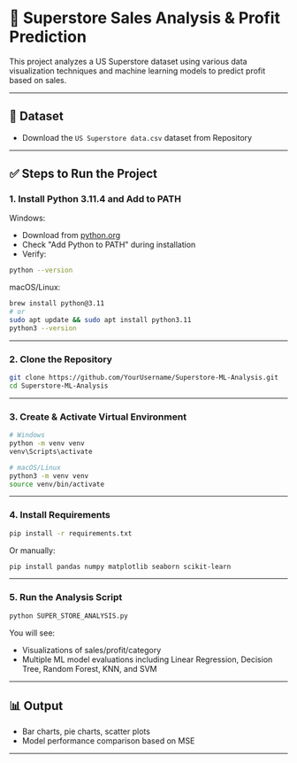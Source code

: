 # 🛒 Superstore Sales Analysis & Profit Prediction

This project analyzes a US Superstore dataset using various data visualization techniques and machine learning models to predict profit based on sales.

---

## 📁 Dataset

 - Download the `US Superstore data.csv` dataset from Repository

---

## ✅ Steps to Run the Project

### 1. Install Python 3.11.4 and Add to PATH

Windows:
- Download from [python.org](https://www.python.org/)
- Check "Add Python to PATH" during installation
- Verify:
```bash
python --version
```

macOS/Linux:
```bash
brew install python@3.11
# or
sudo apt update && sudo apt install python3.11
python3 --version
```

---

### 2. Clone the Repository

```bash
git clone https://github.com/YourUsername/Superstore-ML-Analysis.git
cd Superstore-ML-Analysis
```

---

### 3. Create & Activate Virtual Environment

```bash
# Windows
python -m venv venv
venv\Scripts\activate

# macOS/Linux
python3 -m venv venv
source venv/bin/activate
```

---

### 4. Install Requirements

```bash
pip install -r requirements.txt
```

Or manually:

```bash
pip install pandas numpy matplotlib seaborn scikit-learn
```

---

### 5. Run the Analysis Script

```bash
python SUPER_STORE_ANALYSIS.py
```

You will see:
- Visualizations of sales/profit/category
- Multiple ML model evaluations including Linear Regression, Decision Tree, Random Forest, KNN, and SVM

---

## 📊 Output

- Bar charts, pie charts, scatter plots
- Model performance comparison based on MSE

---

